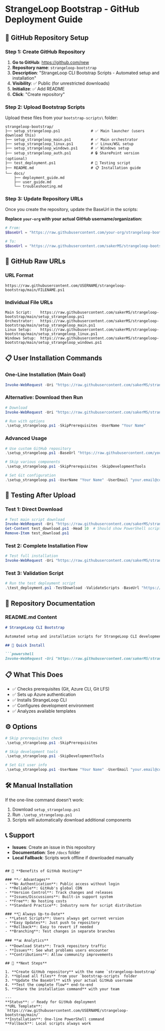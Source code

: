 # StrangeLoop Bootstrap - GitHub Deployment Guide

## 🚀 **GitHub Repository Setup**

### **Step 1: Create GitHub Repository**
1. **Go to GitHub**: https://github.com/new
2. **Repository name**: `strangeloop-bootstrap`
3. **Description**: "StrangeLoop CLI Bootstrap Scripts - Automated setup and installation"
4. **Visibility**: ✅ Public (for unrestricted downloads)
5. **Initialize**: ✅ Add README
6. **Click**: "Create repository"

### **Step 2: Upload Bootstrap Scripts**
Upload these files from your `bootstrap-scripts\` folder:

```
strangeloop-bootstrap/
├── setup_strangeloop.ps1              # ✅ Main launcher (users download this)
├── setup_strangeloop_main.ps1         # ✅ Main orchestrator
├── setup_strangeloop_linux.ps1        # ✅ Linux/WSL setup
├── setup_strangeloop_windows.ps1      # ✅ Windows setup
├── setup_strangeloop_auth.ps1         # 🔒 SharePoint version (optional)
├── test_deployment.ps1                # 🧪 Testing script
├── README.md                          # 📋 Installation guide
└── docs/
    ├── deployment_guide.md
    ├── user_guide.md
    └── troubleshooting.md
```

### **Step 3: Update Repository URLs**
Once you create the repository, update the BaseUrl in the scripts:

**Replace `your-org` with your actual GitHub username/organization:**
```powershell
# From:
$BaseUrl = "https://raw.githubusercontent.com/your-org/strangeloop-bootstrap/main"

# To:
$BaseUrl = "https://raw.githubusercontent.com/sakerMS/strangeloop-bootstrap/main"
```

## 🔗 **GitHub Raw URLs**

### **URL Format**
```
https://raw.githubusercontent.com/USERNAME/strangeloop-bootstrap/main/FILENAME.ps1
```

### **Individual File URLs**
```
Main Script:    https://raw.githubusercontent.com/sakerMS/strangeloop-bootstrap/main/setup_strangeloop.ps1
Orchestrator:   https://raw.githubusercontent.com/sakerMS/strangeloop-bootstrap/main/setup_strangeloop_main.ps1
Linux Setup:    https://raw.githubusercontent.com/sakerMS/strangeloop-bootstrap/main/setup_strangeloop_linux.ps1
Windows Setup:  https://raw.githubusercontent.com/sakerMS/strangeloop-bootstrap/main/setup_strangeloop_windows.ps1
```

## 📋 **User Installation Commands**

### **One-Line Installation (Main Goal)**
```powershell
Invoke-WebRequest -Uri "https://raw.githubusercontent.com/sakerMS/strangeloop-bootstrap/main/setup_strangeloop.ps1" -OutFile "setup_strangeloop.ps1"; .\setup_strangeloop.ps1
```

### **Alternative: Download then Run**
```powershell
# Download
Invoke-WebRequest -Uri "https://raw.githubusercontent.com/sakerMS/strangeloop-bootstrap/main/setup_strangeloop.ps1" -OutFile "setup_strangeloop.ps1"

# Run with options
.\setup_strangeloop.ps1 -SkipPrerequisites -UserName "Your Name"
```

### **Advanced Usage**
```powershell
# Use custom GitHub repository
.\setup_strangeloop.ps1 -BaseUrl "https://raw.githubusercontent.com/your-fork/strangeloop-bootstrap/main"

# Skip various components
.\setup_strangeloop.ps1 -SkipPrerequisites -SkipDevelopmentTools

# Set Git configuration
.\setup_strangeloop.ps1 -UserName "Your Name" -UserEmail "your.email@company.com"
```

## 🧪 **Testing After Upload**

### **Test 1: Direct Download**
```powershell
# Test main script download
Invoke-WebRequest -Uri "https://raw.githubusercontent.com/sakerMS/strangeloop-bootstrap/main/setup_strangeloop.ps1" -OutFile "test_download.ps1"
Get-Content test_download.ps1 -Head 10  # Should show PowerShell script
Remove-Item test_download.ps1
```

### **Test 2: Complete Installation Flow**
```powershell
# Test full installation
Invoke-WebRequest -Uri "https://raw.githubusercontent.com/sakerMS/strangeloop-bootstrap/main/setup_strangeloop.ps1" -OutFile "setup_strangeloop.ps1"; .\setup_strangeloop.ps1 -SkipPrerequisites
```

### **Test 3: Validation Script**
```powershell
# Run the test deployment script
.\test_deployment.ps1 -TestDownload -ValidateScripts -BaseUrl "https://raw.githubusercontent.com/sakerMS/strangeloop-bootstrap/main"
```

## 📝 **Repository Documentation**

### **README.md Content**
```markdown
# StrangeLoop CLI Bootstrap

Automated setup and installation scripts for StrangeLoop CLI development environment.

## 🚀 Quick Install

```powershell
Invoke-WebRequest -Uri "https://raw.githubusercontent.com/sakerMS/strangeloop-bootstrap/main/setup_strangeloop.ps1" -OutFile "setup_strangeloop.ps1"; .\setup_strangeloop.ps1
```

## 📋 What This Does

- ✅ Checks prerequisites (Git, Azure CLI, Git LFS)
- ✅ Sets up Azure authentication
- ✅ Installs StrangeLoop CLI
- ✅ Configures development environment
- ✅ Analyzes available templates

## ⚙️ Options

```powershell
# Skip prerequisites check
.\setup_strangeloop.ps1 -SkipPrerequisites

# Skip development tools
.\setup_strangeloop.ps1 -SkipDevelopmentTools

# Set Git user info
.\setup_strangeloop.ps1 -UserName "Your Name" -UserEmail "your.email@company.com"
```

## 🛠️ Manual Installation

If the one-line command doesn't work:

1. Download `setup_strangeloop.ps1`
2. Run `.\setup_strangeloop.ps1`
3. Scripts will automatically download additional components

## 📞 Support

- **Issues**: Create an issue in this repository
- **Documentation**: See `/docs` folder
- **Local Fallback**: Scripts work offline if downloaded manually
```

## 🎯 **Benefits of GitHub Hosting**

### **✅ Advantages**
- **No Authentication**: Public access without login
- **Reliable**: GitHub's global CDN
- **Version Control**: Track changes and releases
- **Issues/Discussions**: Built-in support system
- **Free**: No hosting costs
- **Standard Practice**: Industry norm for script distribution

### **🔄 Always Up-to-Date**
- **Latest Scripts**: Users always get current version
- **Easy Updates**: Just push to repository
- **Rollback**: Easy to revert if needed
- **Branching**: Test changes in separate branches

### **📊 Analytics**
- **Download Stats**: Track repository traffic
- **Issues**: See what problems users encounter
- **Contributions**: Allow community improvements

## 🚀 **Next Steps**

1. **Create GitHub repository** with the name `strangeloop-bootstrap`
2. **Upload all files** from your `bootstrap-scripts` folder
3. **Update the BaseUrl** with your actual GitHub username
4. **Test the complete flow** end-to-end
5. **Share the installation command** with your team

---
**Status**: ✅ Ready for GitHub deployment  
**URL Template**: `https://raw.githubusercontent.com/USERNAME/strangeloop-bootstrap/main/`  
**Installation**: One-line PowerShell command  
**Fallback**: Local scripts always work
